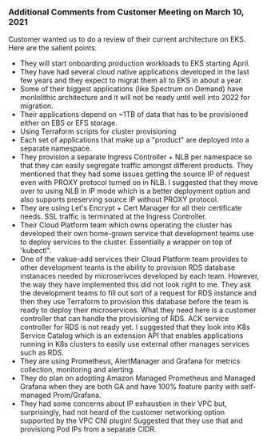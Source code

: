 ### Additional Comments from Customer Meeting on March 10, 2021 ###

Customer wanted us to do a review of their current architecture on EKS.
Here are the salient points.

- They will start onboarding production workloads to EKS starting April.
- They have had several cloud native applications developed in the last few years and they expect to migrat them all to EKS in about a year.
- Some of their biggest applications (like Spectrum on Demand) have monlolithic architecture and it will not be ready until well into 2022 for migration.
- Their applications depend on ~1TB of data that has to be provisioned either on EBS or EFS storage.
- Using Terraform scripts for cluster provisioning
- Each set of applications that make up a "product" are deployed into a separate namespace.
- They provision a separate Ingress Controller + NLB per namespace so that they can easily segregate traffic amongst different products. They mentioned that they had some issues getting the source IP of request even with PROXY protocol turned on in NLB. I suggested that they move over to using NLB in IP mode which is a better deployment option and also supports preserving source IP without PROXY protocol.
- They are using Let's Encrypt + Cert Manager for all their certificate needs. SSL traffic is terminated at the Ingress Controller.
- Their Cloud Platform team which owns operating the cluster has developed their own home-grown service that development teams use to deploy services to the cluster. Essentially a wrapper on top of 'kubectl".
- One of the vakue-add services their Cloud Platform team provides to other development teams is the ability to provision RDS database instanaces needed by microserivces developed by each team. However, the way they have implemented this did not look right to me. They ask the development teams to fill out sort of a request for RDS instance and then they use Terraform to provision this database before the team is ready to deploy their microservices. What they need here is a customer controller that can handle the provisioning of RDS. ACK service controller for RDS is not ready yet. I suggested that they look into K8s Service Catalog which is an extension API that enables applications running in K8s clusters to easily use external other manages services such as RDS.
- They are using Prometheus, AlertManager and Grafana for metrics collection, monitoring and alerting.
- They do plan on adopting Amazon Managed Prometheus and Managed Grafana when they are both GA and have 100% feature parity with self-managed Prom/Grafana.
- They had some concerns about IP exhaustion in their VPC but, surprisingly, had not heard of the customer networking option supported by the VPC CNI plugin! Suggested that they use that and provisiong Pod IPs from a separate CIDR.
